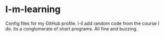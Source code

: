 # I-m-learning
Config files for my GitHub profile.
I-ll add random code from the course I do.
its a conglomerate of short programs. All fine and buzzing.

